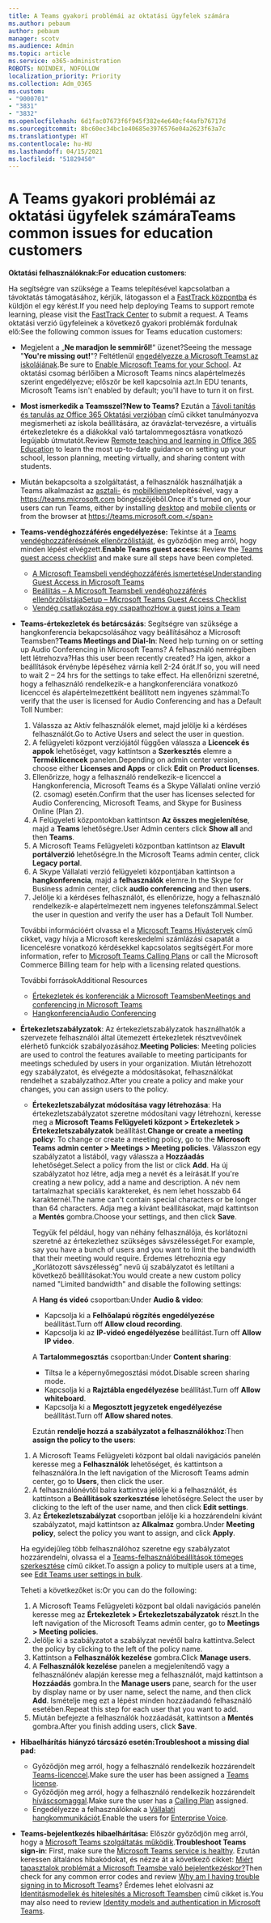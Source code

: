 ```yaml
---
title: A Teams gyakori problémái az oktatási ügyfelek számára
ms.author: pebaum
author: pebaum
manager: scotv
ms.audience: Admin
ms.topic: article
ms.service: o365-administration
ROBOTS: NOINDEX, NOFOLLOW
localization_priority: Priority
ms.collection: Adm_O365
ms.custom:
- "9000701"
- "3831"
- "3832"
ms.openlocfilehash: 6d1fac07673f6f945f382e4e640cf44afb76717d
ms.sourcegitcommit: 8bc60ec34bc1e40685e3976576e04a2623f63a7c
ms.translationtype: HT
ms.contentlocale: hu-HU
ms.lasthandoff: 04/15/2021
ms.locfileid: "51829450"
---
```

# <a name="teams-common-issues-for-education-customers"></a><span data-ttu-id="537ff-102">A Teams gyakori problémái az oktatási ügyfelek számára</span><span class="sxs-lookup"><span data-stu-id="537ff-102">Teams common issues for education customers</span></span>

<span data-ttu-id="537ff-103">**Oktatási felhasználóknak:**</span><span class="sxs-lookup"><span data-stu-id="537ff-103">**For education customers**:</span></span>

<span data-ttu-id="537ff-104">Ha segítségre van szüksége a Teams telepítésével kapcsolatban a távoktatás támogatásához, kérjük, látogasson el a [FastTrack központba](https://www.microsoft.com/fasttrack) és küldjön el egy kérést.</span><span class="sxs-lookup"><span data-stu-id="537ff-104">If you need help deploying Teams to support remote learning, please visit the [FastTrack Center](https://www.microsoft.com/fasttrack) to submit a request.</span></span> <span data-ttu-id="537ff-105">A Teams oktatási verzió ügyfeleinek a következő gyakori problémák fordulnak elő:</span><span class="sxs-lookup"><span data-stu-id="537ff-105">See the following common issues for Teams education customers:</span></span>

- <span data-ttu-id="537ff-106">Megjelent a „**Ne maradjon le semmiről!**“ üzenet?</span><span class="sxs-lookup"><span data-stu-id="537ff-106">Seeing the message "**You're missing out!**"?</span></span> <span data-ttu-id="537ff-107">Feltétlenül [engedélyezze a Microsoft Teamst az iskolájának](https://docs.microsoft.com/microsoft-365/education/intune-edu-trial/enable-microsoft-teams).</span><span class="sxs-lookup"><span data-stu-id="537ff-107">Be sure to [Enable Microsoft Teams for your School](https://docs.microsoft.com/microsoft-365/education/intune-edu-trial/enable-microsoft-teams).</span></span> <span data-ttu-id="537ff-108">Az oktatási csomag bérlőiben a Microsoft Teams nincs alapértelmezés szerint engedélyezve; először be kell kapcsolnia azt.</span><span class="sxs-lookup"><span data-stu-id="537ff-108">In EDU tenants, Microsoft Teams isn't enabled by default; you'll have to turn it on first.</span></span>

- <span data-ttu-id="537ff-109">**Most ismerkedik a Teamsszel?**</span><span class="sxs-lookup"><span data-stu-id="537ff-109">**New to Teams?**</span></span> <span data-ttu-id="537ff-110">Ezután a [Távoli tanítás és tanulás az Office 365 Oktatási verzióban](https://support.office.com/article/remote-teaching-and-learning-in-office-365-education-f651ccae-7b65-478b-8366-51bb884025c4) című cikket tanulmányozva megismerheti az iskola beállítására, az óravázlat-tervezésre, a virtuális értekezletekre és a diákokkal való tartalommegosztásra vonatkozó legújabb útmutatót.</span><span class="sxs-lookup"><span data-stu-id="537ff-110">Review [Remote teaching and learning in Office 365 Education](https://support.office.com/article/remote-teaching-and-learning-in-office-365-education-f651ccae-7b65-478b-8366-51bb884025c4) to learn the most up-to-date guidance on setting up your school, lesson planning, meeting virtually, and sharing content with students.</span></span>

- <span data-ttu-id="537ff-111">Miután bekapcsolta a szolgáltatást, a felhasználók használhatják a Teams alkalmazást az [asztali-](https://docs.microsoft.com/MicrosoftTeams/get-clients#desktop-client) és [mobilkliens](https://docs.microsoft.com/MicrosoftTeams/get-clients#mobile-clients)telepítésével, vagy a https://teams.microsoft.com böngészőjéből.</span><span class="sxs-lookup"><span data-stu-id="537ff-111">Once it's turned on, your users can run Teams, either by installing [desktop](https://docs.microsoft.com/MicrosoftTeams/get-clients#desktop-client) and [mobile clients](https://docs.microsoft.com/MicrosoftTeams/get-clients#mobile-clients) or from the browser at https://teams.microsoft.com.</span></span>

- <span data-ttu-id="537ff-112">**Teams-vendéghozzáférés engedélyezése:** Tekintse át a [Teams vendéghozzáférésének ellenőrzőlistáját](https://docs.microsoft.com/microsoftteams/guest-access-checklist), és győződjön meg arról, hogy minden lépést elvégzett.</span><span class="sxs-lookup"><span data-stu-id="537ff-112">**Enable Teams guest access**: Review the [Teams guest access checklist](https://docs.microsoft.com/microsoftteams/guest-access-checklist) and make sure all steps have been completed.</span></span>
    - [<span data-ttu-id="537ff-113">A Microsoft Teamsbeli vendéghozzáférés ismertetése</span><span class="sxs-lookup"><span data-stu-id="537ff-113">Understanding Guest Access in Microsoft Teams</span></span>](https://docs.microsoft.com/microsoftteams/guest-access)
    - [<span data-ttu-id="537ff-114">Beállítás – A Microsoft Teamsbeli vendéghozzáférés ellenőrzőlistája</span><span class="sxs-lookup"><span data-stu-id="537ff-114">Setup – Microsoft Teams Guest Access Checklist</span></span>](https://docs.microsoft.com/microsoftteams/guest-access-checklist)
    - [<span data-ttu-id="537ff-115">Vendég csatlakozása egy csapathoz</span><span class="sxs-lookup"><span data-stu-id="537ff-115">How a guest joins a Team</span></span>](https://docs.microsoft.com/microsoftteams/guest-joins)

- <span data-ttu-id="537ff-116">**Teams-értekezletek és betárcsázás**: Segítségre van szüksége a hangkonferencia bekapcsolásához vagy beállításához a Microsoft Teamsben?</span><span class="sxs-lookup"><span data-stu-id="537ff-116">**Teams Meetings and Dial-In**: Need help turning on or setting up Audio Conferencing in Microsoft Teams?</span></span> <span data-ttu-id="537ff-117">A felhasználó nemrégiben lett létrehozva?</span><span class="sxs-lookup"><span data-stu-id="537ff-117">Has this user been recently created?</span></span> <span data-ttu-id="537ff-118">Ha igen, akkor a beállítások érvénybe lépéséhez várnia kell 2-24 órát.</span><span class="sxs-lookup"><span data-stu-id="537ff-118">If so, you will need to wait 2 – 24 hrs for the settings to take effect.</span></span> <span data-ttu-id="537ff-119">Ha ellenőrizni szeretné, hogy a felhasználó rendelkezik-e a hangkonferenciára vonatkozó licenccel és alapértelmezettként beállított nem ingyenes számmal:</span><span class="sxs-lookup"><span data-stu-id="537ff-119">To verify that the user is licensed for Audio Conferencing and has a Default Toll Number:</span></span>
    1. <span data-ttu-id="537ff-120">Válassza az Aktív felhasználók elemet, majd jelölje ki a kérdéses felhasználót.</span><span class="sxs-lookup"><span data-stu-id="537ff-120">Go to Active Users and select the user in question.</span></span>
    2. <span data-ttu-id="537ff-121">A felügyeleti központ verziójától függően válassza a **Licencek és appok** lehetőséget, vagy kattintson a **Szerkesztés** elemre a **Terméklicencek** panelen.</span><span class="sxs-lookup"><span data-stu-id="537ff-121">Depending on admin center version, choose either **Licenses and Apps** or click **Edit** on **Product licenses**.</span></span>
    3. <span data-ttu-id="537ff-122">Ellenőrizze, hogy a felhasználó rendelkezik-e licenccel a Hangkonferencia, Microsoft Teams és a Skype Vállalati online verzió (2. csomag) esetén.</span><span class="sxs-lookup"><span data-stu-id="537ff-122">Confirm that the user has licenses selected for Audio Conferencing, Microsoft Teams, and Skype for Business Online (Plan 2).</span></span>
    4. <span data-ttu-id="537ff-123">A Felügyeleti központokban kattintson **Az összes megjelenítése**, majd a **Teams** lehetőségre.</span><span class="sxs-lookup"><span data-stu-id="537ff-123">User Admin centers click **Show all** and then **Teams**.</span></span>
    5. <span data-ttu-id="537ff-124">A Microsoft Teams Felügyeleti központban kattintson az **Elavult portálverzió** lehetőségre.</span><span class="sxs-lookup"><span data-stu-id="537ff-124">In the Microsoft Teams admin center, click **Legacy portal**.</span></span>
    6. <span data-ttu-id="537ff-125">A Skype Vállalati verzió felügyeleti központjában kattintson a **hangkonferencia**, majd a **felhasználók** elemre.</span><span class="sxs-lookup"><span data-stu-id="537ff-125">In the Skype for Business admin center, click **audio conferencing** and then **users**.</span></span>
    7. <span data-ttu-id="537ff-126">Jelölje ki a kérdéses felhasználót, és ellenőrizze, hogy a felhasználó rendelkezik-e alapértelmezett nem ingyenes telefonszámmal.</span><span class="sxs-lookup"><span data-stu-id="537ff-126">Select the user in question and verify the user has a Default Toll Number.</span></span>

    <span data-ttu-id="537ff-127">További információért olvassa el a [Microsoft Teams Hívástervek](https://docs.microsoft.com/microsoftteams/calling-plans-for-office-365) című cikket, vagy hívja a Microsoft kereskedelmi számlázási csapatát a licencelésre vonatkozó kérdésekkel kapcsolatos segítségért.</span><span class="sxs-lookup"><span data-stu-id="537ff-127">For more information, refer to [Microsoft Teams Calling Plans](https://docs.microsoft.com/microsoftteams/calling-plans-for-office-365) or call the Microsoft Commerce Billing team for help with a licensing related questions.</span></span>

    <span data-ttu-id="537ff-128">További források</span><span class="sxs-lookup"><span data-stu-id="537ff-128">Additional Resources</span></span>

    - [<span data-ttu-id="537ff-129">Értekezletek és konferenciák a Microsoft Teamsben</span><span class="sxs-lookup"><span data-stu-id="537ff-129">Meetings and conferencing in Microsoft Teams</span></span>](https://docs.microsoft.com/microsoftteams/deploy-meetings-microsoft-teams-landing-page)
    - [<span data-ttu-id="537ff-130">Hangkonferencia</span><span class="sxs-lookup"><span data-stu-id="537ff-130">Audio Conferencing</span></span>](https://docs.microsoft.com/microsoftteams/audio-conferencing-in-office-365)

- <span data-ttu-id="537ff-131">**Értekezletszabályzatok**: Az értekezletszabályzatok használhatók a szervezete felhasználói által ütemezett értekezletek résztvevőinek elérhető funkciók szabályozásához.</span><span class="sxs-lookup"><span data-stu-id="537ff-131">**Meeting Policies**: Meeting policies are used to control the features available to meeting participants for meetings scheduled by users in your organization.</span></span> <span data-ttu-id="537ff-132">Miután létrehozott egy szabályzatot, és elvégezte a módosításokat, felhasználókat rendelhet a szabályzathoz.</span><span class="sxs-lookup"><span data-stu-id="537ff-132">After you create a policy and make your changes, you can assign users to the policy.</span></span>

    - <span data-ttu-id="537ff-133">**Értekezletszabályzat módosítása vagy létrehozása**: Ha értekezletszabályzatot szeretne módosítani vagy létrehozni, keresse meg a **Microsoft Teams Felügyeleti központ > Értekezletek > Értekezletszabályzatok** beállítást.</span><span class="sxs-lookup"><span data-stu-id="537ff-133">**Change or create a meeting policy**: To change or create a meeting policy, go to the **Microsoft Teams admin center > Meetings > Meeting policies**.</span></span> <span data-ttu-id="537ff-134">Válasszon egy szabályzatot a listából, vagy válassza a **Hozzáadás** lehetőséget.</span><span class="sxs-lookup"><span data-stu-id="537ff-134">Select a policy from the list or click **Add**.</span></span> <span data-ttu-id="537ff-135">Ha új szabályzatot hoz létre, adja meg a nevét és a leírását.</span><span class="sxs-lookup"><span data-stu-id="537ff-135">If you're creating a new policy, add a name and description.</span></span> <span data-ttu-id="537ff-136">A név nem tartalmazhat speciális karaktereket, és nem lehet hosszabb 64 karakternél.</span><span class="sxs-lookup"><span data-stu-id="537ff-136">The name can't contain special characters or be longer than 64 characters.</span></span> <span data-ttu-id="537ff-137">Adja meg a kívánt beállításokat, majd kattintson a **Mentés** gombra.</span><span class="sxs-lookup"><span data-stu-id="537ff-137">Choose your settings, and then click **Save**.</span></span> 
    
        <span data-ttu-id="537ff-138">Tegyük fel például, hogy van néhány felhasználója, és korlátozni szeretné az értekezlethez szükséges sávszélességet.</span><span class="sxs-lookup"><span data-stu-id="537ff-138">For example, say you have a bunch of users and you want to limit the bandwidth that their meeting would require.</span></span> <span data-ttu-id="537ff-139">Érdemes létrehoznia egy „Korlátozott sávszélesség” nevű új szabályzatot és letiltani a következő beállításokat:</span><span class="sxs-lookup"><span data-stu-id="537ff-139">You would create a new custom policy named "Limited bandwidth" and disable the following settings:</span></span>

        <span data-ttu-id="537ff-140">A **Hang és videó** csoportban:</span><span class="sxs-lookup"><span data-stu-id="537ff-140">Under **Audio & video**:</span></span>
        - <span data-ttu-id="537ff-141">Kapcsolja ki a **Felhőalapú rögzítés engedélyezése** beállítást.</span><span class="sxs-lookup"><span data-stu-id="537ff-141">Turn off **Allow cloud recording**.</span></span>
        - <span data-ttu-id="537ff-142">Kapcsolja ki az **IP-videó engedélyezése** beállítást.</span><span class="sxs-lookup"><span data-stu-id="537ff-142">Turn off **Allow IP video**.</span></span>

        <span data-ttu-id="537ff-143">A **Tartalommegosztás** csoportban:</span><span class="sxs-lookup"><span data-stu-id="537ff-143">Under **Content sharing**:</span></span>

        - <span data-ttu-id="537ff-144">Tiltsa le a képernyőmegosztási módot.</span><span class="sxs-lookup"><span data-stu-id="537ff-144">Disable screen sharing mode.</span></span>
        - <span data-ttu-id="537ff-145">Kapcsolja ki a **Rajztábla engedélyezése** beállítást.</span><span class="sxs-lookup"><span data-stu-id="537ff-145">Turn off **Allow whiteboard**.</span></span>
        - <span data-ttu-id="537ff-146">Kapcsolja ki a **Megosztott jegyzetek engedélyezése** beállítást.</span><span class="sxs-lookup"><span data-stu-id="537ff-146">Turn off **Allow shared notes**.</span></span>

        <span data-ttu-id="537ff-147">Ezután **rendelje hozzá a szabályzatot a felhasználókhoz**:</span><span class="sxs-lookup"><span data-stu-id="537ff-147">Then **assign the policy to the users**:</span></span>

    1. <span data-ttu-id="537ff-148">A Microsoft Teams Felügyeleti központ bal oldali navigációs panelén keresse meg a **Felhasználók** lehetőséget, és kattintson a felhasználóra.</span><span class="sxs-lookup"><span data-stu-id="537ff-148">In the left navigation of the Microsoft Teams admin center, go to **Users**, then click the user.</span></span>
    2. <span data-ttu-id="537ff-149">A felhasználónévtől balra kattintva jelölje ki a felhasználót, és kattintson a **Beállítások szerkesztése** lehetőségre.</span><span class="sxs-lookup"><span data-stu-id="537ff-149">Select the user by clicking to the left of the user name, and then click **Edit settings**.</span></span>
    3. <span data-ttu-id="537ff-150">Az **Értekezletszabályzat** csoportban jelölje ki a hozzárendelni kívánt szabályzatot, majd kattintson az **Alkalmaz** gombra.</span><span class="sxs-lookup"><span data-stu-id="537ff-150">Under **Meeting policy**, select the policy you want to assign, and click **Apply**.</span></span>

    <span data-ttu-id="537ff-151">Ha egyidejűleg több felhasználóhoz szeretne egy szabályzatot hozzárendelni, olvassa el a [Teams-felhasználóbeállítások tömeges szerkesztése](https://docs.microsoft.com/microsoftteams/edit-user-settings-in-bulk) című cikket.</span><span class="sxs-lookup"><span data-stu-id="537ff-151">To assign a policy to multiple users at a time, see [Edit Teams user settings in bulk](https://docs.microsoft.com/microsoftteams/edit-user-settings-in-bulk).</span></span>

    <span data-ttu-id="537ff-152">Teheti a következőket is:</span><span class="sxs-lookup"><span data-stu-id="537ff-152">Or you can do the following:</span></span>
    1. <span data-ttu-id="537ff-153">A Microsoft Teams Felügyeleti központ bal oldali navigációs panelén keresse meg az **Értekezletek > Értekezletszabályzatok** részt.</span><span class="sxs-lookup"><span data-stu-id="537ff-153">In the left navigation of the Microsoft Teams admin center, go to **Meetings > Meeting policies**.</span></span>
    2. <span data-ttu-id="537ff-154">Jelölje ki a szabályzatot a szabályzat nevétől balra kattintva.</span><span class="sxs-lookup"><span data-stu-id="537ff-154">Select the policy by clicking to the left of the policy name.</span></span>
    3. <span data-ttu-id="537ff-155">Kattintson a **Felhasználók kezelése** gombra.</span><span class="sxs-lookup"><span data-stu-id="537ff-155">Click **Manage users**.</span></span>
    4. <span data-ttu-id="537ff-156">A **Felhasználók kezelése** panelen a megjelenítendő vagy a felhasználónév alapján keresse meg a felhasználót, majd kattintson a **Hozzáadás** gombra.</span><span class="sxs-lookup"><span data-stu-id="537ff-156">In the **Manage users** pane, search for the user by display name or by user name, select the name, and then click **Add**.</span></span> <span data-ttu-id="537ff-157">Ismételje meg ezt a lépést minden hozzáadandó felhasználó esetében.</span><span class="sxs-lookup"><span data-stu-id="537ff-157">Repeat this step for each user that you want to add.</span></span>
    5. <span data-ttu-id="537ff-158">Miután befejezte a felhasználók hozzáadását, kattintson a **Mentés** gombra.</span><span class="sxs-lookup"><span data-stu-id="537ff-158">After you finish adding users, click **Save**.</span></span>

- <span data-ttu-id="537ff-159">**Hibaelhárítás hiányzó tárcsázó esetén:**</span><span class="sxs-lookup"><span data-stu-id="537ff-159">**Troubleshoot a missing dial pad**:</span></span>
    - <span data-ttu-id="537ff-160">Győződjön meg arról, hogy a felhasználó rendelkezik hozzárendelt [Teams-licenccel](https://docs.microsoft.com/MicrosoftTeams/assign-teams-licenses).</span><span class="sxs-lookup"><span data-stu-id="537ff-160">Make sure the user has been assigned a [Teams license](https://docs.microsoft.com/MicrosoftTeams/assign-teams-licenses).</span></span>
    - <span data-ttu-id="537ff-161">Győződjön meg arról, hogy a felhasználó rendelkezik hozzárendelt [híváscsomaggal](https://docs.microsoft.com/MicrosoftTeams/calling-plan-landing-page).</span><span class="sxs-lookup"><span data-stu-id="537ff-161">Make sure the user has a [Calling Plan](https://docs.microsoft.com/MicrosoftTeams/calling-plan-landing-page) assigned.</span></span>
    - <span data-ttu-id="537ff-162">Engedélyezze a felhasználóknak a [Vállalati hangkommunikációt](https://docs.microsoft.com/skypeforbusiness/skype-for-business-hybrid-solutions/plan-your-phone-system-cloud-pbx-solution/enable-users-for-enterprise-voice-online-and-phone-system-voicemail#to-enable-your-users-for-phone-system-in-office-365-voice-and-voicemail).</span><span class="sxs-lookup"><span data-stu-id="537ff-162">Enable the users for [Enterprise Voice](https://docs.microsoft.com/skypeforbusiness/skype-for-business-hybrid-solutions/plan-your-phone-system-cloud-pbx-solution/enable-users-for-enterprise-voice-online-and-phone-system-voicemail#to-enable-your-users-for-phone-system-in-office-365-voice-and-voicemail).</span></span>

- <span data-ttu-id="537ff-163">**Teams-bejelentkezés hibaelhárítása:** Először győződjön meg arról, hogy a [Microsoft Teams szolgáltatás működik](https://admin.microsoft.com/Adminportal/Home?source=applauncher#/servicehealth).</span><span class="sxs-lookup"><span data-stu-id="537ff-163">**Troubleshoot Teams sign-in**: First, make sure the [Microsoft Teams service is healthy](https://admin.microsoft.com/Adminportal/Home?source=applauncher#/servicehealth).</span></span> <span data-ttu-id="537ff-164">Ezután keressen általános hibakódokat, és nézze át a következő cikket: [Miért tapasztalok problémát a Microsoft Teamsbe való bejelentkezéskor?](https://support.office.com/article/a02f683b-61a3-4008-9447-ee60c5593b0f)</span><span class="sxs-lookup"><span data-stu-id="537ff-164">Then check for any common error codes and review [Why am I having trouble signing in to Microsoft Teams](https://support.office.com/article/a02f683b-61a3-4008-9447-ee60c5593b0f)?</span></span> <span data-ttu-id="537ff-165">Érdemes lehet elolvasni az [Identitásmodellek és hitelesítés a Microsoft Teamsben](https://docs.microsoft.com/MicrosoftTeams/identify-models-authentication) című cikket is.</span><span class="sxs-lookup"><span data-stu-id="537ff-165">You may also need to review [Identity models and authentication in Microsoft Teams](https://docs.microsoft.com/MicrosoftTeams/identify-models-authentication).</span></span>
